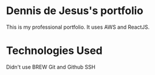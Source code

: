 # Dennis de Jesus's portfolio

This is my professional portfolio. It uses AWS and ReactJS.

# Technologies Used

Didn't use BREW
Git and Github
SSH
